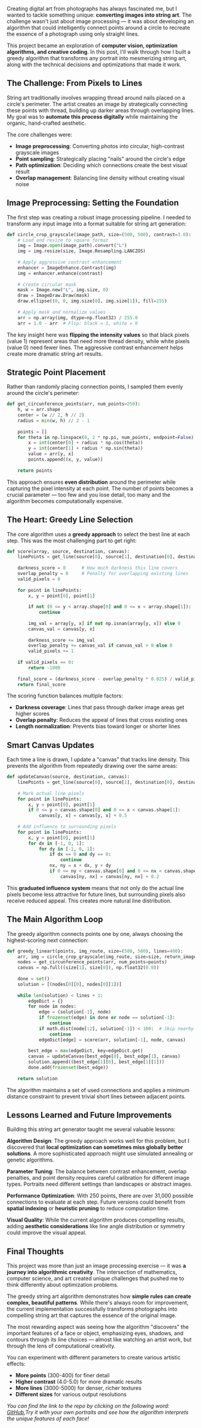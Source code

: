 Creating digital art from photographs has always fascinated me, but I wanted to tackle something unique: **converting images into string art**. The challenge wasn't just about image processing — it was about developing an algorithm that could intelligently connect points around a circle to recreate the essence of a photograph using only straight lines.

This project became an exploration of **computer vision, optimization algorithms, and creative coding**. In this post, I'll walk through how I built a greedy algorithm that transforms any portrait into mesmerizing string art, along with the technical decisions and optimizations that made it work.

## The Challenge: From Pixels to Lines

String art traditionally involves wrapping thread around nails placed on a circle's perimeter. The artist creates an image by strategically connecting these points with thread, building up darker areas through overlapping lines. My goal was to **automate this process digitally** while maintaining the organic, hand-crafted aesthetic.

The core challenges were:
- **Image preprocessing**: Converting photos into circular, high-contrast grayscale images
- **Point sampling**: Strategically placing "nails" around the circle's edge
- **Path optimization**: Deciding which connections create the best visual result
- **Overlap management**: Balancing line density without creating visual noise

## Image Preprocessing: Setting the Foundation

The first step was creating a robust image processing pipeline. I needed to transform any input image into a format suitable for string art generation:

```python
def circle_crop_grayscale(image_path, size=(500, 500), contrast=3.0):
    # Load and resize to square format
    img = Image.open(image_path).convert("L")
    img = img.resize(size, Image.Resampling.LANCZOS)
    
    # Apply aggressive contrast enhancement
    enhancer = ImageEnhance.Contrast(img)
    img = enhancer.enhance(contrast)
    
    # Create circular mask
    mask = Image.new("L", img.size, 0)
    draw = ImageDraw.Draw(mask)
    draw.ellipse((0, 0, img.size[0], img.size[1]), fill=255)
    
    # Apply mask and normalize values
    arr = np.array(img, dtype=np.float32) / 255.0
    arr = 1.0 - arr  # Flip: black = 1, white = 0
```

The key insight here was **flipping the intensity values** so that black pixels (value 1) represent areas that need more thread density, while white pixels (value 0) need fewer lines. The aggressive contrast enhancement helps create more dramatic string art results.

## Strategic Point Placement

Rather than randomly placing connection points, I sampled them evenly around the circle's perimeter:

```python
def get_circunference_points(arr, num_points=250):
    h, w = arr.shape
    center = (w // 2, h // 2)
    radius = min(w, h) // 2 - 1
    
    points = []
    for theta in np.linspace(0, 2 * np.pi, num_points, endpoint=False):
        x = int(center[0] + radius * np.cos(theta))
        y = int(center[1] + radius * np.sin(theta))
        value = arr[y, x]
        points.append((x, y, value))
    
    return points
```

This approach ensures **even distribution** around the perimeter while capturing the pixel intensity at each point. The number of points becomes a crucial parameter — too few and you lose detail, too many and the algorithm becomes computationally expensive.

## The Heart: Greedy Line Selection

The core algorithm uses a **greedy approach** to select the best line at each step. This was the most challenging part to get right:

```python
def score(array, source, destination, canvas):
    linePoints = get_line(source[0], source[1], destination[0], destination[1])
    
    darkness_score = 0      # How much darkness this line covers
    overlap_penalty = 0     # Penalty for overlapping existing lines
    valid_pixels = 0
    
    for point in linePoints:
        x, y = point[0], point[1]
        
        if not (0 <= y < array.shape[0] and 0 <= x < array.shape[1]):
            continue
            
        img_val = array[y, x] if not np.isnan(array[y, x]) else 0
        canvas_val = canvas[y, x]
        
        darkness_score += img_val
        overlap_penalty += canvas_val if canvas_val > 0 else 0
        valid_pixels += 1
    
    if valid_pixels == 0:
        return -1000
    
    final_score = (darkness_score - overlap_penalty * 0.025) / valid_pixels
    return final_score
```

The scoring function balances multiple factors:
- **Darkness coverage**: Lines that pass through darker image areas get higher scores
- **Overlap penalty**: Reduces the appeal of lines that cross existing ones
- **Length normalization**: Prevents bias toward longer or shorter lines

## Smart Canvas Updates

Each time a line is drawn, I update a "canvas" that tracks line density. This prevents the algorithm from repeatedly drawing over the same areas:

```python
def updateCanvas(source, destination, canvas):
    linePoints = get_line(source[0], source[1], destination[0], destination[1])
    
    # Mark actual line pixels
    for point in linePoints:
        x, y = point[0], point[1]
        if 0 <= y < canvas.shape[0] and 0 <= x < canvas.shape[1]:
            canvas[y, x] = canvas[y, x] + 0.5
    
    # Add influence to surrounding pixels
    for point in linePoints:
        x, y = point[0], point[1]
        for dx in [-1, 0, 1]:
            for dy in [-1, 0, 1]:
                if dx == 0 and dy == 0:
                    continue
                nx, ny = x + dx, y + dy
                if 0 <= ny < canvas.shape[0] and 0 <= nx < canvas.shape[1]:
                    canvas[ny, nx] = canvas[ny, nx] + 0.2
```

This **graduated influence system** means that not only do the actual line pixels become less attractive for future lines, but surrounding pixels also receive reduced appeal. This creates more natural line distribution.

## The Main Algorithm Loop

The greedy algorithm connects points one by one, always choosing the highest-scoring next connection:

```python
def greedy_lineart(points, img_route, size=(500, 500), lines=400):
    arr, img = circle_crop_grayscale(img_route, size=size, return_image=True)
    nodes = get_circunference_points(arr, num_points=points)
    canvas = np.full((size[1], size[0]), np.float32(0.0))
    
    done = set()
    solution = [(nodes[0][0], nodes[0][1])]
    
    while len(solution) < lines + 1:
        edgeDict = {}
        for node in nodes:
            edge = (solution[-1], node)
            if frozenset(edge) in done or node == solution[-1]:
                continue
            if math.dist(node[:2], solution[-1]) < 100:  # Skip nearby points
                continue
            edgeDict[edge] = score(arr, solution[-1], node, canvas)
            
        best_edge = max(edgeDict, key=edgeDict.get)
        canvas = updateCanvas(best_edge[0], best_edge[1], canvas)
        solution.append((best_edge[1][0], best_edge[1][1]))
        done.add(frozenset(best_edge))
     
    return solution
```

The algorithm maintains a set of used connections and applies a minimum distance constraint to prevent trivial short lines between adjacent points.

## Lessons Learned and Future Improvements

Building this string art generator taught me several valuable lessons:

**Algorithm Design**: The greedy approach works well for this problem, but I discovered that **local optimization can sometimes miss globally better solutions**. A more sophisticated approach might use simulated annealing or genetic algorithms.

**Parameter Tuning**: The balance between contrast enhancement, overlap penalties, and point density requires careful calibration for different image types. Portraits need different settings than landscapes or abstract images.

**Performance Optimization**: With 250 points, there are over 31,000 possible connections to evaluate at each step. Future versions could benefit from **spatial indexing** or **heuristic pruning** to reduce computation time.

**Visual Quality**: While the current algorithm produces compelling results, adding **aesthetic considerations** like line angle distribution or symmetry could improve the visual appeal.

## Final Thoughts

This project was more than just an image processing exercise — it was **a journey into algorithmic creativity**. The intersection of mathematics, computer science, and art created unique challenges that pushed me to think differently about optimization problems.

The greedy string art algorithm demonstrates how **simple rules can create complex, beautiful patterns**. While there's always room for improvement, the current implementation successfully transforms photographs into compelling string art that captures the essence of the original image.

The most rewarding aspect was seeing how the algorithm "discovers" the important features of a face or object, emphasizing eyes, shadows, and contours through its line choices — almost like watching an artist work, but through the lens of computational creativity.

You can experiment with different parameters to create various artistic effects:
- **More points** (300-400) for finer detail
- **Higher contrast** (4.0-5.0) for more dramatic results  
- **More lines** (3000-5000) for denser, richer textures
- **Different sizes** for various output resolutions

*You can find the link to the repo by clicking on the following word: [GitHub](https://github.com/Yassin-Pellicer/Miscellaneous/tree/master/python/stringart),Try it with your own portraits and see how the algorithm interprets the unique features of each face!*
